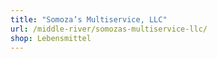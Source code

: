 ```yaml
---
title: "Somoza’s Multiservice, LLC"
url: /middle-river/somozas-multiservice-llc/
shop: Lebensmittel
---
```


